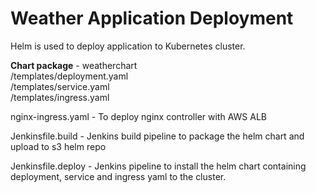 <h1>Weather Application Deployment</h1>

Helm is used to deploy application to Kubernetes cluster.

<b>Chart package</b> - weatherchart<br>
/templates/deployment.yaml<br>
/templates/service.yaml<br>
/templates/ingress.yaml<br>

nginx-ingress.yaml - To deploy nginx controller with AWS ALB<br>

Jenkinsfile.build - Jenkins build pipeline to package the helm chart and upload to s3 helm repo<br>

Jenkinsfile.deploy - Jenkins pipeline to install  the helm chart containing deployment, service and ingress yaml to the cluster.